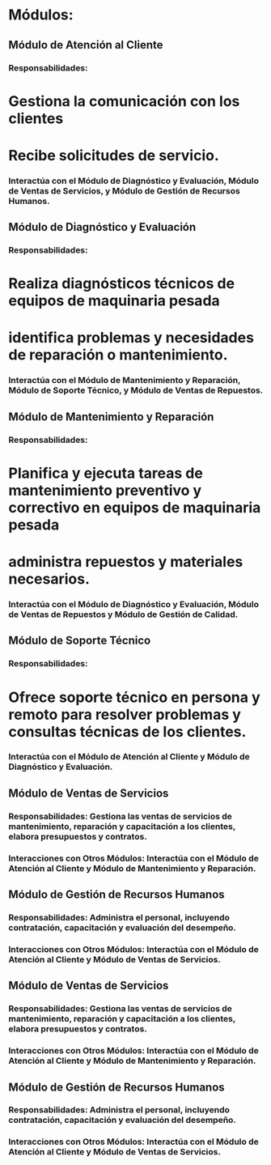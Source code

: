 # Módulos:

## Módulo de Atención al Cliente

### Responsabilidades: 
# Gestiona la comunicación con los clientes
# Recibe solicitudes de servicio.
### Interactúa con el Módulo de Diagnóstico y Evaluación, Módulo de Ventas de Servicios, y Módulo de Gestión de Recursos Humanos.

## Módulo de Diagnóstico y Evaluación

### Responsabilidades: 
# Realiza diagnósticos técnicos de equipos de maquinaria pesada
# identifica problemas y necesidades de reparación o mantenimiento.
### Interactúa con el Módulo de Mantenimiento y Reparación, Módulo de Soporte Técnico, y Módulo de Ventas de Repuestos.

## Módulo de Mantenimiento y Reparación

### Responsabilidades: 
# Planifica y ejecuta tareas de mantenimiento preventivo y correctivo en equipos de maquinaria pesada
# administra repuestos y materiales necesarios.
### Interactúa con el Módulo de Diagnóstico y Evaluación, Módulo de Ventas de Repuestos y Módulo de Gestión de Calidad.

## Módulo de Soporte Técnico

### Responsabilidades: 
# Ofrece soporte técnico en persona y remoto para resolver problemas y consultas técnicas de los clientes.
### Interactúa con el Módulo de Atención al Cliente y Módulo de Diagnóstico y Evaluación.

## Módulo de Ventas de Servicios

### Responsabilidades: Gestiona las ventas de servicios de mantenimiento, reparación y capacitación a los clientes, elabora presupuestos y contratos.
### Interacciones con Otros Módulos: Interactúa con el Módulo de Atención al Cliente y Módulo de Mantenimiento y Reparación.

## Módulo de Gestión de Recursos Humanos

### Responsabilidades: Administra el personal, incluyendo contratación, capacitación y evaluación del desempeño.
### Interacciones con Otros Módulos: Interactúa con el Módulo de Atención al Cliente y Módulo de Ventas de Servicios.

## Módulo de Ventas de Servicios

### Responsabilidades: Gestiona las ventas de servicios de mantenimiento, reparación y capacitación a los clientes, elabora presupuestos y contratos.
### Interacciones con Otros Módulos: Interactúa con el Módulo de Atención al Cliente y Módulo de Mantenimiento y Reparación.

## Módulo de Gestión de Recursos Humanos

### Responsabilidades: Administra el personal, incluyendo contratación, capacitación y evaluación del desempeño.
### Interacciones con Otros Módulos: Interactúa con el Módulo de Atención al Cliente y Módulo de Ventas de Servicios.
